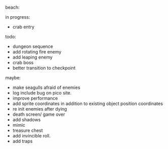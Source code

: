 beach:

in progress:
* crab entry

todo:
* dungeon sequence
* add rotating fire enemy
* add leaping enemy
* crab boss
* better transition to checkpoint

maybe:
* make seagulls afraid of enemies
* log include bug on pico site.
* improve performance
* add sprite coordinates in addition to existing object position coordinates
* re init enemies after dying
* death screen/ game over
* add shadows
* mimic
* treasure chest
* add invincible roll.
* add traps